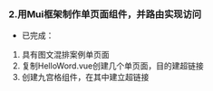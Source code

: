 ### 2.用Mui框架制作单页面组件，并路由实现访问
* 已完成：
1. 具有图文混排案例单页面
2. 复制HelloWord.vue创建几个单页面，目的建超链接 
3. 创建九宫格组件，在其中建立超链接
